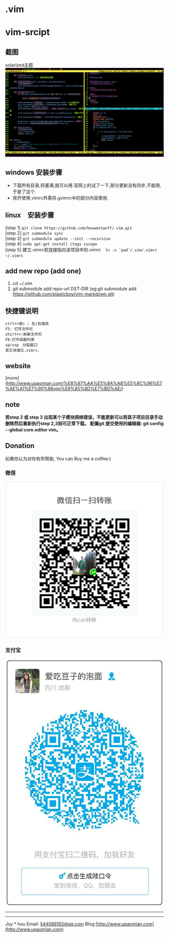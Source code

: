 # .vim
# vim-srcipt

## 截图
solarized主题
![solarized](https://github.com/houwentaoff/images/blob/master/vim1.png)
## windows 安装步骤
- 下载所有目录,将塞满,就可以用.官网上的试了一下,部分更新没有同步,不能用,于是了这个.  
- 除开使用.vimrc外需将.gvimrc中的部分内容使用. 

## linux　安装步骤
[step 1] `git clone https://github.com/houwentaoff/.vim.git`  
[step 2] `git submodule sync`  
[step 3] `git submodule update --init --recursive`  
[step 4] `sudo apt-get install ctags cscope`  
[step 5] 建立.vimrc软连接指向该项目中的.vimrc　``ln -s `pwd`/.vim/.vimrc ~/.vimrc``

## add new repo (add one)
1. cd ~/.vim 
2. git submodule add repo-url  DST-DIR (eg:git submodule add https://github.com/plasticboy/vim-markdown.git)  

## 快捷键说明
```
ctrl+<或> : 左/右缩进 
F5: 打开文件栏
shirt+r:刷新文件栏
F6:打开函数列表
sp/vsp　分裂窗口
其它详细见.vimrc．
```
## website
[more] (http://www.upaomian.com/%E8%87%AA%E5%8A%A8%E5%8C%96%E7%AE%A1%E7%90%86vim%E9%85%8D%E7%BD%AE/)

## note
**若step 2 或 step 3 出现某个子模块网络错误，不能更新可以将其子项目目录手动删除然后重新执行step 2,3则可正常下载。**
**配置git 提交使用的编辑器: git config --global core.editor vim。**

## Donation
如果你认为对你有所帮助, You can Buy me a coffee:)
### 微信
![donation](https://github.com/houwentaoff/images/blob/master/wxpay_qrcode.png)
### 支付宝
![donation](https://github.com/houwentaoff/images/blob/master/alipay.jpg)

-----------------
-----------------
Joy * hou
Email: 544088192@qq.com
Blog:[http://www.upaomian.com](http://www.upaomian.com)
